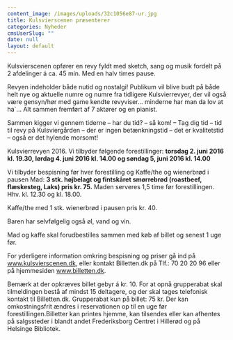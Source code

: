 ```yaml
---
content_image: /images/uploads/32c1056e87-ur.jpg
title: Kulsvierscenen præsenterer
categories: Nyheder
cmsUserSlug: ""
date: null
layout: default
---
```


Kulsvierscenen opfører en revy fyldt med sketch, sang og musik fordelt på 2 afdelinger á ca. 45 min. Med en halv times pause. 

Revyen indeholder både nutid og nostalgi! Publikum vil blive budt på både helt nye og aktuelle numre og numre fra tidligere Kulsvierrevyer, der vil også være gensyn/hør med game kendte revyviser… minderne har man da lov at ha`… Alt sammen fremført af 7 aktører og en pianist. 

Sammen kigger vi gennem tiderne – har du tid? – så kom! – Tag dig tid – tid til revy på Kulsviergården – der er ingen betænkningstid – det er kvalitetstid – også er det hylende morsomt!  

Kulsvierrevyen 2016. Vi tilbyder følgende forestillinger: 
**torsdag 2. juni 2016 kl. 19.30, 
lørdag 4. juni 2016 kl. 14.00 og 
søndag 5, juni 2016 kl. 14.00** 

Vi tilbyder bespisning før hver forestilling og Kaffe/the og wienerbrød i pausen 
Mad: **3 stk. højbelagt og fintskåret smørrebrød (roastbeef, flæskesteg, Laks) pris kr. 75.**
Maden serveres 1,5 time før forestillingen. Hhv. kl. 12.30 og kl. 18.00.

Kaffe/the med 1 stk. wienerbrød i pausen pris kr. 40.  

Baren har selvfølgelig også øl, vand og vin.

Mad og kaffe skal forudbestilles sammen med køb af billet og senest 1 uge før.

For yderligere information omkring bespisning og priser gå ind på www.kulsvierscenen.dk, eller kontakt Billetten.dk på Tlf.: 70 20 20 96 eller på hjemmesiden www.billetten.dk. 

Bemærk at der opkræves billet gebyr á kr. 10. For at opnå grupperabat skal tilmeldingen bestå af mindst 15 deltagere, og der skal tages telefonisk kontakt til Billetten.dk. Grupperabat kun på billet: 75 kr. Der kan omkostningsfrit ændres i reservationen op til en uge før forestillingen.Billetter kan printes hjemme, kan tilsendes eller kan afhentes på salgssteder i blandt andet Frederiksborg Centret i Hillerød og på Helsinge Bibliotek. 

